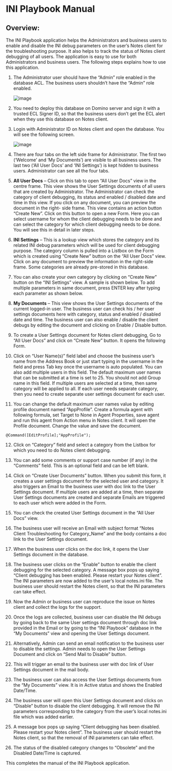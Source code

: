 # INI Playbook Manual

## Overview:

The INI Playbook application helps the Administrators and business users to enable and disable the
INI debug parameters on the user’s Notes client for the troubleshooting purpose. It also helps to track
the status of Notes client debugging of all users. The application is easy to use for both Administrators
and business users. The following steps explains how to use this application.

1. The Administrator user should have the “Admin” role enabled in the database ACL. The business
    users shouldn’t have the “Admin” role enabled.
    
    ![image](https://user-images.githubusercontent.com/108002256/190377814-5ef75d7a-75f4-4669-9552-c111c27fa3f8.png)

2. You need to deploy this database on Domino server and sign it with a trusted ECL Signer ID, so
    that the business users don’t get the ECL alert when they use this database on Notes client.
    
3. Login with Administrator ID on Notes client and open the database. You will see the following
    screen.
    
    ![image](https://user-images.githubusercontent.com/108002256/190479718-e3af7a2c-2a5c-4761-b3de-e79d9f1ba28b.png)

4. There are four tabs on the left side frame for Administrator. The first two (‘Welcome’ and ‘My
    Documents’) are visible to all business users. The last two (‘All User Docs’ and ‘INI Settings’) is
    kept hidden to business users. Administrator can see all the four tabs.
    
5. **All User Docs** – Click on this tab to open “All User Docs” view in the centre frame. This view
    shows the User Settings documents of all users that are created by Administrator. The
    Administrator can check the category of client debugging, its status and enabled / disabled date
    and time in this view. If you click on any document, you can preview the document in the right-
    side frame. This view contains an action button “Create New”. Click on this button to open a new
    Form. Here you can select username for whom the client debugging needs to be done and can
    select the category for which client debugging needs to be done. You will see this in detail in later
    steps.

6. **INI Settings** – This is a lookup view which stores the category and its related INI debug
    parameters which will be used for client debugging purpose. The category column is pulled into a
    Listbox on the Form which is created using “Create New” button on the “All User Docs” view.
    Click on any document to preview the information in the right-side frame. Some categories are
    already pre-stored in this database.
    
7. You can also create your own category by clicking on “Create New” button on the “INI Settings”
    view. A sample is shown below. To add multiple parameters in same document, press ENTER key
    after typing each parameter as shown below.

8. **My Documents** – This view shows the User Settings documents of the current logged-in user. The
    business user can check his / her user settings documents here with category, status and enabled
    / disabled date and time. The business user can also enable / disable the client debugs by editing
    the document and clicking on Enable / Disable button.
    
9. To create a User Settings document for Notes client debugging, Go to “All User Docs” and click on
    “Create New” button. It opens the following Form.
    
10. Click on “User Name(s)” field label and choose the business user’s name from the Address Book
    or just start typing in the username in the field and press Tab key once the username is auto populated. You can also add multiple users in this field. The default maximum user names that
can be submitted at a time is set to 25. You should not add Group name in this field. If multiple
users are selected at a time, then same category will be applied to all. If each user needs separate
category, then you need to create separate user settings document for each user.

11. You can change the default maximum user names value by editing profile document named
    “AppProfile”. Create a formula agent with following formula, set Target to None in Agent
    Properties, save agent and run this agent from Action menu in Notes client. It will open the
    Profile document. Change the value and save the document.

```
@Command([EditProfile];"AppProfile");
```
12. Click on “Category” field and select a category from the Listbox for which you need to do Notes
    client debugging.

13. You can add some comments or support case number (if any) in the “Comments” field. This is an
    optional field and can be left blank.

14. Click on “Create User Documents” button. When you submit this form, it creates a user settings
    document for the selected user and category. It also triggers an Email to the business user with
    doc link to the User Settings document. If multiple users are added at a time, then separate User
    Settings documents are created and separate Emails are triggered to each user which were added
    in the Form.

15. You can check the created User Settings document in the “All User Docs” view.

16. The business user will receive an Email with subject format “Notes Client Troubleshooting for
    Category_Name” and the body contains a doc link to the User Settings document.

17. When the business user clicks on the doc link, it opens the User Settings document in the
    database.

18. The business user clicks on the “Enable” button to enable the client debugging for the selected
    category. A message box pops up saying “Client debugging has been enabled. Please restart your
    Notes client”. The INI parameters are now added to the user’s local notes.ini file. The business
    user should restart the Notes client, so that the INI parameters can take effect.

19. Now the Admin or business user can reproduce the issue on Notes client and collect the logs for
    the support.

20. Once the logs are collected, business user can disable the INI debugs by going back to the same
    User settings document through doc link provided in the Email or by going to the “INI Playbook”
    database in the “My Documents” view and opening the User Settings document.

21. Alternatively, Admin can send an email notification to the business user to disable the settings.
    Admin needs to open the User Settings Document and click on “Send Mail to Disable” button.

22. This will trigger an email to the business user with doc link of User Settings document in the mail
    body.

23. The business user can also access the User Settings documents from the “My Documents” view. It
    is in Active status and shows the Enabled Date/Time.

24. The business user will open this User Settings document and clicks on “Disable” button to disable
    the client debugging. It will remove the INI parameters corresponding to the category from the
    user’s local notes.ini file which was added earlier.

25. A message box pops up saying “Client debugging has been disabled. Please restart your Notes
    client”. The business user should restart the Notes client, so that the removal of INI parameters
    can take effect.

26. The status of the disabled category changes to “Obsolete” and the Disabled Date/Time is
    captured.

This completes the manual of the INI Playbook application.

